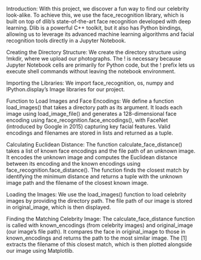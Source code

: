 Introduction: With this project, we discover a fun way to find our celebrity look-alike. To achieve this, we use the face_recognition library, which is built on top of dlib’s state-of-the-art face recognition developed with deep learning. Dlib is a powerful C++ toolkit, but it also has Python bindings, allowing us to leverage its advanced machine learning algorithms and facial recognition tools directly in a Jupyter Notebook.

Creating the Directory Structure: We create the directory structure using !mkdir, where we upload our photographs. The ! is necessary because Jupyter Notebook cells are primarily for Python code, but the ! prefix lets us execute shell commands without leaving the notebook environment. 

Importing the Libraries: We import face_recognition, os, numpy and IPython.display’s Image libraries for our project. 

Function to Load Images and Face Encodings: We define a function load_images() that takes a directory path as its argument. It loads each image using load_image_file() and generates a 128-dimensional face encoding using face_recognition.face_encodings(), with FaceNet (introduced by Google in 2015) capturing key facial features. Valid encodings and filenames are stored in lists and returned as a tuple.

Calculating Euclidean Distance: The function calculate_face_distance() takes a list of known face encodings and the file path of an unknown image. It encodes the unknown image and computes the Euclidean distance between its encoding and the known encodings using face_recognition.face_distance(). The function finds the closest match by identifying the minimum distance and returns a tuple with the unknown image path and the filename of the closest known image.

Loading the Images: We use the load_images() function to load celebrity images by providing the directory path. The file path of our image is stored in original_image, which is then displayed.

Finding the Matching Celebrity Image: The calculate_face_distance function is called with known_encodings (from celebrity images) and original_image (our image’s file path). It compares the face in original_image to those in known_encodings and returns the path to the most similar image. The [1] extracts the filename of this closest match, which is then plotted alongside our image using Matplotlib.
